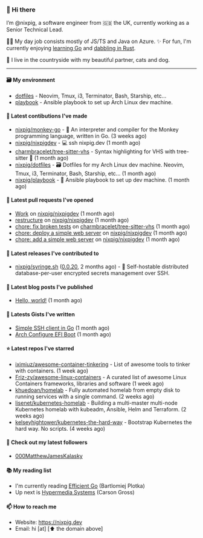 ### 🐽 Hi there

I’m @nixpig, a software engineer from 🇬🇧 the UK, currently working as a Senior Technical Lead.

👨‍💻 My day job consists mostly of JS/TS and Java on Azure. ✨ For fun, I'm currently enjoying [learning Go](https://github.com/nixpig?tab=repositories&q=&type=public&language=go&sort=) and [dabbling in Rust](https://github.com/nixpig?tab=repositories&q=&type=public&language=rust&sort=). 

🏡 I live in the countryside with my beautiful partner, cats and dog.

--- 

#### 🗃️ My environment
- [dotfiles](https://github.com/nixpig/dotfiles) - Neovim, Tmux, i3, Terminator, Bash, Starship, etc...
- [playbook](https://github.com/nixpig/playbook) - Ansible playbook to set up Arch Linux dev machine.

#### 👷 Latest contibutions I've made

- [nixpig/monkey-go](https://github.com/nixpig/monkey-go) - 🐒 An interpreter and compiler for the Monkey programming language, written in Go.  (3 weeks ago)
- [nixpig/nixpigdev](https://github.com/nixpig/nixpigdev) - 💻️ ssh nixpig.dev (1 month ago)
- [charmbracelet/tree-sitter-vhs](https://github.com/charmbracelet/tree-sitter-vhs) - Syntax highlighting for VHS with tree-sitter 🌳 (1 month ago)
- [nixpig/dotfiles](https://github.com/nixpig/dotfiles) - 🗃️ Dotfiles for my Arch Linux dev machine. Neovim, Tmux, i3, Terminator, Bash, Starship, etc... (1 month ago)
- [nixpig/playbook](https://github.com/nixpig/playbook) - 📑 Ansible playbook to set up dev machine. (1 month ago)

#### 🔨 Latest pull requests I've opened

- [Work](https://github.com/nixpig/nixpigdev/pull/20) on [nixpig/nixpigdev](https://github.com/nixpig/nixpigdev) (1 month ago)
- [restructure](https://github.com/nixpig/nixpigdev/pull/19) on [nixpig/nixpigdev](https://github.com/nixpig/nixpigdev) (1 month ago)
- [chore: fix broken tests](https://github.com/charmbracelet/tree-sitter-vhs/pull/15) on [charmbracelet/tree-sitter-vhs](https://github.com/charmbracelet/tree-sitter-vhs) (1 month ago)
- [chore: deploy a simple web server](https://github.com/nixpig/nixpigdev/pull/18) on [nixpig/nixpigdev](https://github.com/nixpig/nixpigdev) (1 month ago)
- [chore: add a simple web server](https://github.com/nixpig/nixpigdev/pull/17) on [nixpig/nixpigdev](https://github.com/nixpig/nixpigdev) (1 month ago)


#### 🔭 Latest releases I've contributed to

- [nixpig/syringe.sh](https://github.com/nixpig/syringe.sh) ([0.0.20](https://github.com/nixpig/syringe.sh/releases/tag/0.0.20), 2 months ago) - 🔐 Self-hostable distributed database-per-user encrypted secrets management over SSH.

#### 📜 Latest blog posts I've published

- [Hello, world!](https://medium.com/@nixpig/hello-world-a1748c140e5a?source=rss-6adcb4b40ca1------2) (1 month ago)


#### 📓 Latests Gists I've written

- [Simple SSH client in Go](https://gist.github.com/477864ecc1bf2a374be168a9d2318ac4) (1 month ago)
- [Arch Configure EFI Boot](https://gist.github.com/b62226f4e30d31371df283e93db7ce65) (1 month ago)

#### ⭐ Latest repos I've starred

- [iximiuz/awesome-container-tinkering](https://github.com/iximiuz/awesome-container-tinkering) - List of awesome tools to tinker with containers. (1 week ago)
- [Friz-zy/awesome-linux-containers](https://github.com/Friz-zy/awesome-linux-containers) - A curated list of awesome Linux Containers frameworks, libraries and software (1 week ago)
- [khuedoan/homelab](https://github.com/khuedoan/homelab) - Fully automated homelab from empty disk to running services with a single command. (2 weeks ago)
- [lisenet/kubernetes-homelab](https://github.com/lisenet/kubernetes-homelab) - Building a multi-master multi-node Kubernetes homelab with kubeadm, Ansible, Helm and Terraform. (2 weeks ago)
- [kelseyhightower/kubernetes-the-hard-way](https://github.com/kelseyhightower/kubernetes-the-hard-way) - Bootstrap Kubernetes the hard way. No scripts. (4 weeks ago)

#### 👯 Check out my latest followers

- [000MatthewJamesKalasky](https://github.com/000MatthewJamesKalasky)

#### 📚️ My reading list
- I'm currently reading [Efficient Go](https://www.oreilly.com/library/view/efficient-go/9781098105709/) (Bartlomiej Plotka)
- Up next is [Hypermedia Systems](https://hypermedia.systems/) (Carson Gross)

#### 📫 How to reach me
- Website: https://nixpig.dev
- Email: hi [at] [⬆️ the domain above]

